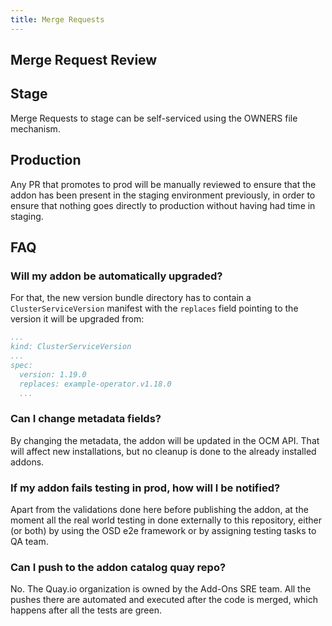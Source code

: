 ```yaml
---
title: Merge Requests
---
```


## Merge Request Review

## Stage

Merge Requests to stage can be self-serviced using the OWNERS file mechanism.

## Production

Any PR that promotes to prod will be manually reviewed to ensure that the addon
has been present in the staging environment previously, in order to ensure that
nothing goes directly to production without having had time in staging.

## FAQ

### Will my addon be automatically upgraded?

For that, the new version bundle directory has to contain a
`ClusterServiceVersion` manifest with the `replaces` field pointing to the version
it will be upgraded from:

```yaml
...
kind: ClusterServiceVersion
...
spec:
  version: 1.19.0
  replaces: example-operator.v1.18.0
  ...
```

### Can I change metadata fields?

By changing the metadata, the addon will be updated in the OCM API. That will
affect new installations, but no cleanup is done to the already installed
addons.

### If my addon fails testing in prod, how will I be notified?

Apart from the validations done here before publishing the addon, at the moment
all the real world testing in done externally to this repository, either (or
both) by using the OSD e2e framework or by assigning testing tasks to QA team.

### Can I push to the addon catalog quay repo?

No. The Quay.io organization is owned by the Add-Ons SRE team. All the pushes
there  are automated and executed after the code is merged, which happens
after all the tests are green.
